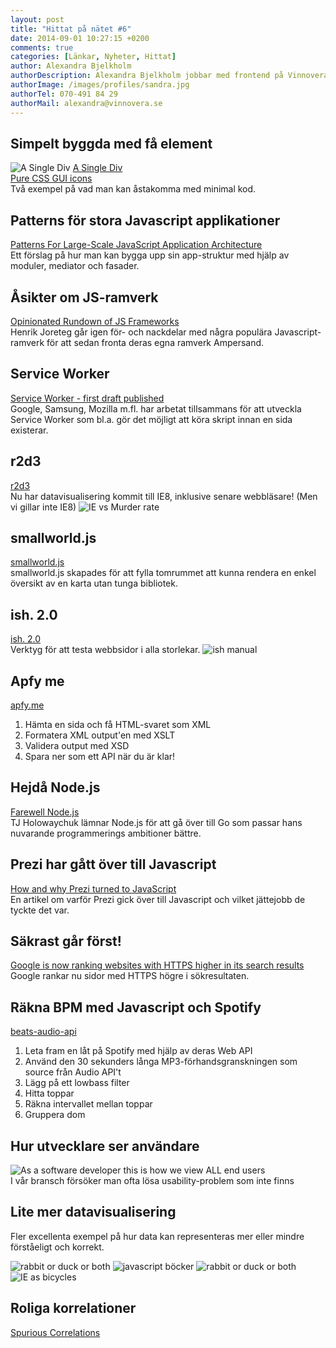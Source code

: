 ```yaml
---
layout: post
title: "Hittat på nätet #6"
date: 2014-09-01 10:27:15 +0200
comments: true
categories: [Länkar, Nyheter, Hittat]
author: Alexandra Bjelkholm
authorDescription: Alexandra Bjelkholm jobbar med frontend på Vinnovera.
authorImage: /images/profiles/sandra.jpg
authorTel: 070-491 84 29
authorMail: alexandra@vinnovera.se
---
```


<!--more-->

## Simpelt byggda med få element
![A Single Div][01]
[A Single Div][10]  
[Pure CSS GUI icons][9]  
Två exempel på vad man kan åstakomma med minimal kod.

## Patterns för stora Javascript applikationer
[Patterns For Large-Scale JavaScript Application Architecture][0]  
Ett förslag på hur man kan bygga upp sin app-struktur med hjälp av moduler, mediator och fasader.

## Åsikter om JS-ramverk
[Opinionated Rundown of JS Frameworks][1]  
Henrik Joreteg går igen för- och nackdelar med några populära Javascript-ramverk för att sedan fronta deras egna ramverk Ampersand.

## Service Worker
[Service Worker - first draft published][2]  
Google, Samsung, Mozilla m.fl. har arbetat tillsammans för att utveckla Service Worker som bl.a. gör det möjligt att köra skript innan en sida existerar.

## r2d3
[r2d3][3]    
Nu har datavisualisering kommit till IE8, inklusive senare webbläsare! (Men vi gillar inte IE8)
![IE vs Murder rate][00]  

## smallworld.js
[smallworld.js][4]  
smallworld.js skapades för att fylla tomrummet att kunna rendera en enkel översikt av en karta utan tunga bibliotek.

## ish. 2.0
[ish. 2.0][12]  
Verktyg för att testa webbsidor i alla storlekar.
![ish manual][02]  

## Apfy me
[apfy.me][5]  
1. Hämta en sida och få HTML-svaret som XML  
2. Formatera XML output'en med XSLT  
3. Validera output med XSD  
4. Spara ner som ett API när du är klar!  


## Hejdå Node.js
[Farewell Node.js][6]  
TJ Holowaychuk lämnar Node.js för att gå över till Go som passar hans nuvarande programmerings ambitioner bättre.

## Prezi har gått över till Javascript
[How and why Prezi turned to JavaScript][7]  
En artikel om varför Prezi gick över till Javascript och vilket jättejobb de tyckte det var.

## Säkrast går först!
[Google is now ranking websites with HTTPS higher in its search results][8]  
Google rankar nu sidor med HTTPS högre i sökresultaten.

## Räkna BPM med Javascript och Spotify
[beats-audio-api][11]  
1. Leta fram en låt på Spotify med hjälp av deras Web API  
2. Använd den 30 sekunders långa MP3-förhandsgranskningen som source från Audio API't  
3. Lägg på ett lowbass filter  
4. Hitta toppar  
5. Räkna intervallet mellan toppar  
6. Gruppera dom  

## Hur utvecklare ser användare
![As a software developer this is how we view ALL end users][03]  
I vår bransch försöker man ofta lösa usability-problem som inte finns

## Lite mer datavisualisering
Fler excellenta exempel på hur data kan representeras mer eller mindre förståeligt och korrekt.

![rabbit or duck or both][05]
![javascript böcker][04]
![rabbit or duck or both][06]
![IE as bicycles][07]

## Roliga korrelationer
[Spurious Correlations][13]

[0]: http://addyosmani.com/largescalejavascript/
[1]: http://blog.andyet.com/2014/08/13/opinionated-rundown-of-js-frameworks
[2]: http://jakearchibald.com/2014/service-worker-first-draft/
[3]: https://github.com/mhemesath/r2d3/
[4]: http://mikefowler.me/smallworld.js/
[5]: http://www.apfy.me/
[6]: https://medium.com/code-adventures/farewell-node-js-4ba9e7f3e52b
[7]: https://medium.com/prezi-engineering/how-and-why-prezi-turned-to-javascript-56e0ca57d135
[8]: http://thenextweb.com/google/2014/08/07/google-is-now-ranking-websites-with-https-higher-in-its-search-results/
[9]: http://nicolasgallagher.com/pure-css-gui-icons/demo/#non
[10]: http://a.singlediv.com/
[11]: http://jmperezperez.com/beats-audio-api/
[12]: http://bradfrostweb.com/demo/ish/
[13]: http://tylervigen.com/

[00]: /images/content/posts/hittat-pa-natet-number-6/IEvsMurderrate.jpg
[01]: /images/content/posts/hittat-pa-natet-number-6/singlediv.jpg
[02]: /images/content/posts/hittat-pa-natet-number-6/ish-manual.gif
[03]: /images/content/posts/hittat-pa-natet-number-6/users.gif
[04]: /images/content/posts/hittat-pa-natet-number-6/jsbok.jpg
[05]: /images/content/posts/hittat-pa-natet-number-6/rabbitduck.jpg
[06]: /images/content/posts/hittat-pa-natet-number-6/procent.jpg
[07]: /images/content/posts/hittat-pa-natet-number-6/ie.jpg
